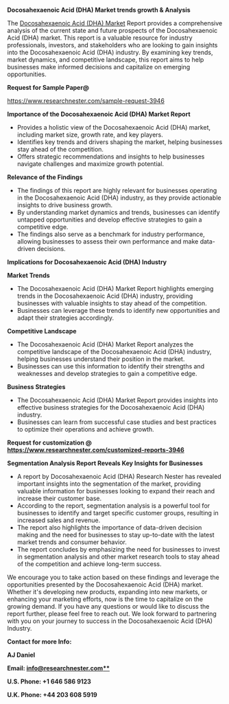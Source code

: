 ﻿<a name="_hlk169704084"></a><a name="_hlk168649135"></a><a name="_hlk167721000"></a>**Docosahexaenoic Acid (DHA) Market trends growth & Analysis**

The [Docosahexaenoic Acid (DHA) Market](https://www.researchnester.com/reports/docosahexaenoic-acid-dha-market/3946) Report provides a comprehensive analysis of the current state and future prospects of the Docosahexaenoic Acid (DHA) market. This report is a valuable resource for industry professionals, investors, and stakeholders who are looking to gain insights into the Docosahexaenoic Acid (DHA) industry. By examining key trends, market dynamics, and competitive landscape, this report aims to help businesses make informed decisions and capitalize on emerging opportunities.

**Request for Sample Paper@**

<https://www.researchnester.com/sample-request-3946>

**Importance of the Docosahexaenoic Acid (DHA) Market Report**

- Provides a holistic view of the Docosahexaenoic Acid (DHA) market, including market size, growth rate, and key players.
- Identifies key trends and drivers shaping the market, helping businesses stay ahead of the competition.
- Offers strategic recommendations and insights to help businesses navigate challenges and maximize growth potential.

**Relevance of the Findings**	

- The findings of this report are highly relevant for businesses operating in the Docosahexaenoic Acid (DHA) industry, as they provide actionable insights to drive business growth.
- By understanding market dynamics and trends, businesses can identify untapped opportunities and develop effective strategies to gain a competitive edge.
- The findings also serve as a benchmark for industry performance, allowing businesses to assess their own performance and make data-driven decisions.

**Implications for Docosahexaenoic Acid (DHA)  Industry**

**Market Trends**

- The Docosahexaenoic Acid (DHA) Market Report highlights emerging trends in the Docosahexaenoic Acid (DHA) industry, providing businesses with valuable insights to stay ahead of the competition.
- Businesses can leverage these trends to identify new opportunities and adapt their strategies accordingly.

**Competitive Landscape**

- The Docosahexaenoic Acid (DHA) Market Report analyzes the competitive landscape of the Docosahexaenoic Acid (DHA) industry, helping businesses understand their position in the market.
- Businesses can use this information to identify their strengths and weaknesses and develop strategies to gain a competitive edge.

**Business Strategies**

- The Docosahexaenoic Acid (DHA) Market Report provides insights into effective business strategies for the Docosahexaenoic Acid (DHA) industry.
- Businesses can learn from successful case studies and best practices to optimize their operations and achieve growth.

**Request for customization @ <https://www.researchnester.com/customized-reports-3946>**

**Segmentation Analysis Report Reveals Key Insights for Businesses**

- A report by Docosahexaenoic Acid (DHA) Research Nester has revealed important insights into the segmentation of the market, providing valuable information for businesses looking to expand their reach and increase their customer base.
- According to the report, segmentation analysis is a powerful tool for businesses to identify and target specific customer groups, resulting in increased sales and revenue.
- The report also highlights the importance of data-driven decision making and the need for businesses to stay up-to-date with the latest market trends and consumer behavior.
- The report concludes by emphasizing the need for businesses to invest in segmentation analysis and other market research tools to stay ahead of the competition and achieve long-term success.

We encourage you to take action based on these findings and leverage the opportunities presented by the Docosahexaenoic Acid (DHA) market. Whether it's developing new products, expanding into new markets, or enhancing your marketing efforts, now is the time to capitalize on the growing demand. If you have any questions or would like to discuss the report further, please feel free to reach out. We look forward to partnering with you on your journey to success in the Docosahexaenoic Acid (DHA) Industry.

**Contact for more Info:**

**AJ Daniel**

**Email: [info@researchnester.com**](mailto:info@researchnester.com "mailto:info@researchnester.com")**

**U.S. Phone: +1 646 586 9123**

**U.K. Phone: +44 203 608 5919**



